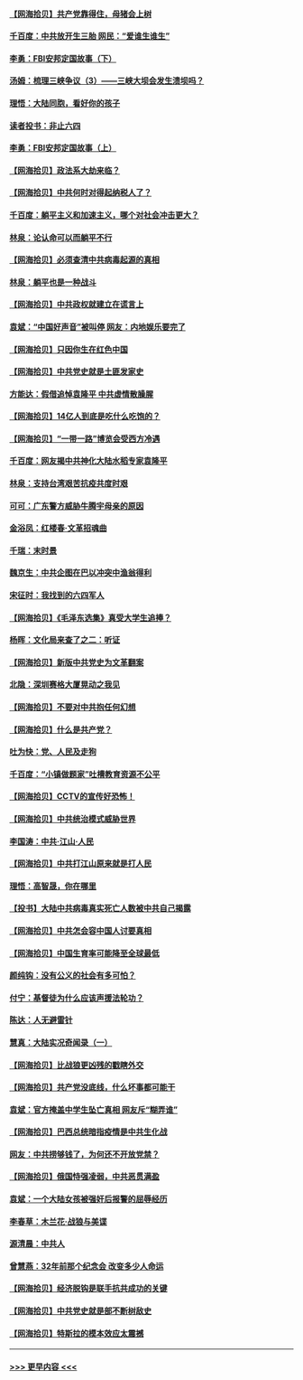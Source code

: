 #### [【网海拾贝】共产党靠得住，母猪会上树](../pages/nsc993/n12990730.md?t=06021701) 
#### [千百度：中共放开生三胎 网民：“爱谁生谁生”](../pages/nsc993/n12990644.md?t=06021701) 
#### [李勇：FBI安邦定国故事（下）](../pages/nsc993/n12987854.md?t=06021701) 
#### [汤姆：梳理三峡争议（3）——三峡大坝会发生溃坝吗？](../pages/nsc993/n12989806.md?t=06021701) 
#### [理悟：大陆同胞，看好你的孩子](../pages/nsc993/n12989778.md?t=06021701) 
#### [读者投书：非止六四](../pages/nsc993/n12989673.md?t=06021701) 
#### [李勇：FBI安邦定国故事（上）](../pages/nsc993/n12987749.md?t=06021701) 
#### [【网海拾贝】政法系大劫来临？](../pages/nsc993/n12987596.md?t=06021701) 
#### [【网海拾贝】中共何时对得起纳税人了？](../pages/nsc993/n12985578.md?t=06021701) 
#### [千百度：躺平主义和加速主义，哪个对社会冲击更大？](../pages/nsc993/n12985512.md?t=06021701) 
#### [林泉：论认命可以而躺平不行](../pages/nsc993/n12985505.md?t=06021701) 
#### [【网海拾贝】必须查清中共病毒起源的真相](../pages/nsc993/n12984276.md?t=06021701) 
#### [林泉：躺平也是一种战斗](../pages/nsc993/n12984194.md?t=06021701) 
#### [【网海拾贝】中共政权就建立在谎言上](../pages/nsc993/n12981880.md?t=06021701) 
#### [袁斌：“中国好声音”被叫停 网友：内地娱乐要完了](../pages/nsc993/n12981826.md?t=06021701) 
#### [【网海拾贝】只因你生在红色中国](../pages/nsc993/n12979096.md?t=06021701) 
#### [【网海拾贝】中共党史就是土匪发家史](../pages/nsc993/n12976478.md?t=06021701) 
#### [方能达：假借追悼袁隆平 中共虚情散臊腥](../pages/nsc993/n12976396.md?t=06021701) 
#### [【网海拾贝】14亿人到底是吃什么吃饱的？](../pages/nsc993/n12974125.md?t=06021701) 
#### [【网海拾贝】“一带一路”博览会受西方冷遇](../pages/nsc993/n12971787.md?t=06021701) 
#### [千百度：网友揭中共神化大陆水稻专家袁隆平](../pages/nsc993/n12971733.md?t=06021701) 
#### [林泉：支持台湾艰苦抗疫共度时艰](../pages/nsc993/n12971350.md?t=06021701) 
#### [可可：广东警方威胁牛腾宇母亲的原因](../pages/nsc993/n12971100.md?t=06021701) 
#### [金浴凤：红楼春·文革招魂曲](../pages/nsc993/n12970354.md?t=06021701) 
#### [千瑞：末时景](../pages/nsc993/n12970337.md?t=06021701) 
#### [魏京生：中共企图在巴以冲突中渔翁得利](../pages/nsc993/n12970286.md?t=06021701) 
#### [宋征时：我找到的六四军人](../pages/nsc993/n12970213.md?t=06021701) 
#### [【网海拾贝】《毛泽东选集》真受大学生追捧？](../pages/nsc993/n12968779.md?t=06021701) 
#### [杨晖：文化局来查了之二：听证](../pages/nsc993/n12966528.md?t=06021701) 
#### [【网海拾贝】新版中共党史为文革翻案](../pages/nsc993/n12967526.md?t=06021701) 
#### [北隐：深圳赛格大厦晃动之我见](../pages/nsc993/n12967393.md?t=06021701) 
#### [【网海拾贝】不要对中共抱任何幻想](../pages/nsc993/n12965222.md?t=06021701) 
#### [【网海拾贝】什么是共产党？](../pages/nsc993/n12962781.md?t=06021701) 
#### [吐为快：党、人民及走狗](../pages/nsc993/n12962747.md?t=06021701) 
#### [千百度：“小镇做题家”吐槽教育资源不公平](../pages/nsc993/n12962705.md?t=06021701) 
#### [【网海拾贝】CCTV的宣传好恐怖！](../pages/nsc993/n12959984.md?t=06021701) 
#### [【网海拾贝】中共统治模式威胁世界](../pages/nsc993/n12957622.md?t=06021701) 
#### [李国涛：中共‧江山‧人民](../pages/nsc993/n12957502.md?t=06021701) 
#### [【网海拾贝】中共打江山原来就是打人民](../pages/nsc993/n12954345.md?t=06021701) 
#### [理悟：高智晟，你在哪里](../pages/nsc993/n12953115.md?t=06021701) 
#### [【投书】大陆中共病毒真实死亡人数被中共自己揭露](../pages/nsc993/n12953050.md?t=06021701) 
#### [【网海拾贝】中共怎会容中国人讨要真相](../pages/nsc993/n12952161.md?t=06021701) 
#### [【网海拾贝】中国生育率可能降至全球最低](../pages/nsc993/n12948793.md?t=06021701) 
#### [颜纯钩：没有公义的社会有多可怕？](../pages/nsc993/n12947626.md?t=06021701) 
#### [付宁：基督徒为什么应该声援法轮功？](../pages/nsc993/n12947233.md?t=06021701) 
#### [陈达：人无避雷针](../pages/nsc993/n12947098.md?t=06021701) 
#### [慧真：大陆实况奇闻录（一）](../pages/nsc993/n12945811.md?t=06021701) 
#### [【网海拾贝】比战狼更凶残的戳瞎外交](../pages/nsc993/n12945717.md?t=06021701) 
#### [【网海拾贝】共产党没底线，什么坏事都可能干](../pages/nsc993/n12942090.md?t=06021701) 
#### [袁斌：官方掩盖中学生坠亡真相 网友斥“糊弄谁”](../pages/nsc993/n12942029.md?t=06021701) 
#### [【网海拾贝】巴西总统暗指疫情是中共生化战](../pages/nsc993/n12938999.md?t=06021701) 
#### [网友：中共捞够钱了，为何还不开放党禁？](../pages/nsc993/n12938952.md?t=06021701) 
#### [【网海拾贝】俄国恃强凌弱，中共恶贯满盈](../pages/nsc993/n12936626.md?t=06021701) 
#### [袁斌：一个大陆女孩被强奸后报警的屈辱经历](../pages/nsc993/n12936547.md?t=06021701) 
#### [李春草：木兰花·战狼与美谍](../pages/nsc993/n12935995.md?t=06021701) 
#### [源清晨：中共人](../pages/nsc993/n12935589.md?t=06021701) 
#### [曾慧燕：32年前那个纪念会 改变多少人命运](../pages/nsc993/n12934233.md?t=06021701) 
#### [【网海拾贝】经济脱钩是联手抗共成功的关键](../pages/nsc993/n12934176.md?t=06021701) 
#### [【网海拾贝】中共党史就是部不断树敌史](../pages/nsc993/n12932844.md?t=06021701) 
#### [【网海拾贝】特斯拉的模本效应太震撼](../pages/nsc993/n12925626.md?t=06021701) 

----
#### [ >>> 更早内容 <<< ](../indexes/nsc993-earlier.md)
